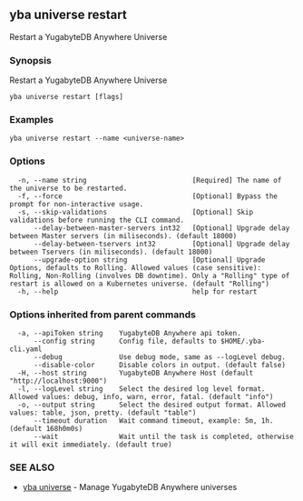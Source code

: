 ## yba universe restart

Restart a YugabyteDB Anywhere Universe

### Synopsis

Restart a YugabyteDB Anywhere Universe

```
yba universe restart [flags]
```

### Examples

```
yba universe restart --name <universe-name>
```

### Options

```
  -n, --name string                          [Required] The name of the universe to be restarted.
  -f, --force                                [Optional] Bypass the prompt for non-interactive usage.
  -s, --skip-validations                     [Optional] Skip validations before running the CLI command.
      --delay-between-master-servers int32   [Optional] Upgrade delay between Master servers (in miliseconds). (default 18000)
      --delay-between-tservers int32         [Optional] Upgrade delay between Tservers (in miliseconds). (default 18000)
      --upgrade-option string                [Optional] Upgrade Options, defaults to Rolling. Allowed values (case sensitive): Rolling, Non-Rolling (involves DB downtime). Only a "Rolling" type of restart is allowed on a Kubernetes universe. (default "Rolling")
  -h, --help                                 help for restart
```

### Options inherited from parent commands

```
  -a, --apiToken string    YugabyteDB Anywhere api token.
      --config string      Config file, defaults to $HOME/.yba-cli.yaml
      --debug              Use debug mode, same as --logLevel debug.
      --disable-color      Disable colors in output. (default false)
  -H, --host string        YugabyteDB Anywhere Host (default "http://localhost:9000")
  -l, --logLevel string    Select the desired log level format. Allowed values: debug, info, warn, error, fatal. (default "info")
  -o, --output string      Select the desired output format. Allowed values: table, json, pretty. (default "table")
      --timeout duration   Wait command timeout, example: 5m, 1h. (default 168h0m0s)
      --wait               Wait until the task is completed, otherwise it will exit immediately. (default true)
```

### SEE ALSO

* [yba universe](yba_universe.md)	 - Manage YugabyteDB Anywhere universes

